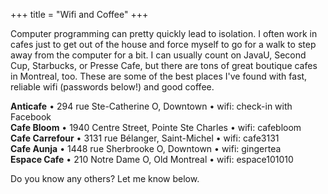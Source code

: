 +++
title = "Wifi and Coffee"
+++

Computer programming can pretty quickly lead to isolation. I often work in cafes just to get out of the house and force myself to go for a walk to step away from the computer for a bit. I can usually count on JavaU, Second Cup, Starbucks, or Presse Cafe, but there are tons of great boutique cafes in Montreal, too. These are some of the best places I've found with fast, reliable wifi (passwords below!) and good coffee.

**Anticafe** • 294 rue Ste-Catherine O, Downtown • wifi: check-in with Facebook<br />
**Cafe Bloom** • 1940 Centre Street, Pointe Ste Charles • wifi: cafebloom<br />
**Cafe Carrefour** • 3131 rue Bélanger, Saint-Michel • wifi: cafe3131<br />
**Cafe Aunja** • 1448 rue Sherbrooke O, Downtown • wifi: gingertea<br />
**Espace Cafe** • 210 Notre Dame O, Old Montreal • wifi: espace101010

Do you know any others? Let me know below.
